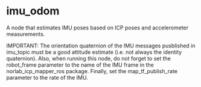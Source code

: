 # imu_odom
A node that estimates IMU poses based on ICP poses and accelerometer measurements.

IMPORTANT: The orientation quaternion of the IMU messages pusblished in imu_topic must be a good attitude estimate (i.e. not always the identity quaternion). Also, when running this node, do not forget to set the robot_frame parameter to the name of the IMU frame in the norlab_icp_mapper_ros package. Finally, set the map_tf_publish_rate parameter to the rate of the IMU.
